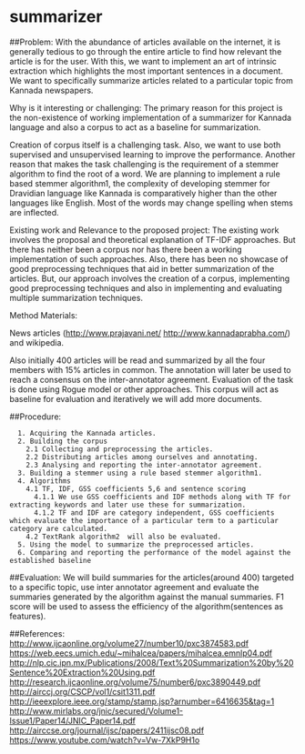 # summarizer

##Problem:
With the abundance of articles available on the internet, it is generally tedious to go through the entire article to find how relevant the article is for the user. With this, we want to implement an art of intrinsic extraction which highlights the most important sentences in a document. We want to specifically summarize articles related to a particular topic from Kannada newspapers.

Why is it interesting or challenging:
The primary reason for this project is the non-existence of working implementation of a summarizer for Kannada language and also a corpus to act as a baseline for summarization. 

Creation of corpus itself is a challenging task. Also, we want to use both supervised and unsupervised learning to improve the performance. Another reason that makes the task challenging is the requirement of a stemmer algorithm to find the root of a word. We are planning to implement a rule based stemmer algorithm1, the complexity of developing stemmer for Dravidian language like Kannada is comparatively higher than the other languages like English. Most of the words may change spelling when stems are inflected.

Existing work and Relevance to the proposed project:
The existing work involves the proposal and theoretical explanation of TF-IDF approaches. But there has neither been a corpus nor has there been a working implementation of such approaches. Also, there has been no showcase of good preprocessing techniques that aid in better summarization of the articles. But, our approach involves the creation of a corpus, implementing good preprocessing techniques  and also in implementing and evaluating multiple summarization techniques.

Method
Materials:

News articles (http://www.prajavani.net/ http://www.kannadaprabha.com/) and wikipedia. 

Also initially 400 articles will be read and summarized by all the four members with 15% articles in common. The annotation will later be used to reach a consensus on the inter-annotator agreement. Evaluation of the task is done using Rogue model or other approaches. This corpus will act as baseline for evaluation and iteratively we will add more documents.

##Procedure:
```
  1. Acquiring the Kannada articles.
  2. Building the corpus
    2.1 Collecting and preprocessing the articles.
    2.2 Distributing articles among ourselves and annotating.
    2.3 Analysing and reporting the inter-annotator agreement.
  3. Building a stemmer using a rule based stemmer algorithm1.
  4. Algorithms
    4.1 TF, IDF, GSS coefficients 5,6 and sentence scoring
      4.1.1 We use GSS coefficients and IDF methods along with TF for extracting keywords and later use these for summarization.
      4.1.2 TF and IDF are category independent, GSS coefficients which evaluate the importance of a particular term to a particular category are calculated.
    4.2 TextRank algorithm2  will also be evaluated.
  5. Using the model to summarize the preprocessed articles.
  6. Comparing and reporting the performance of the model against the established baseline
```

##Evaluation:
We will build summaries for the articles(around 400) targeted to a specific topic, use inter annotator agreement and evaluate the summaries generated by the algorithm against the manual summaries. F1 score will be used to assess the efficiency of the algorithm(sentences as features).

##References:
http://www.ijcaonline.org/volume27/number10/pxc3874583.pdf
https://web.eecs.umich.edu/~mihalcea/papers/mihalcea.emnlp04.pdf
http://nlp.cic.ipn.mx/Publications/2008/Text%20Summarization%20by%20Sentence%20Extraction%20Using.pdf
http://research.ijcaonline.org/volume75/number6/pxc3890449.pdf
http://airccj.org/CSCP/vol1/csit1311.pdf
http://ieeexplore.ieee.org/stamp/stamp.jsp?arnumber=6416635&tag=1
http://www.mirlabs.org/jnic/secured/Volume1-Issue1/Paper14/JNIC_Paper14.pdf
http://airccse.org/journal/ijsc/papers/2411ijsc08.pdf
https://www.youtube.com/watch?v=Vw-7XkP9H1o

